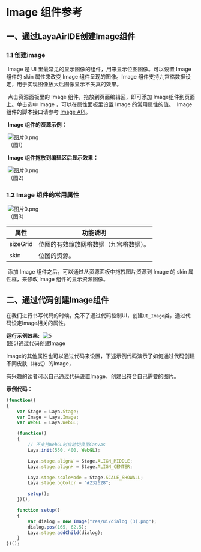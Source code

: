 # Image 组件参考



## 一、通过LayaAirIDE创建Image组件

###        1.1 创建image

​	Image 是 UI 里最常见的显示图像的组件，用来显示位图图像。可以设置 Image 组件的 skin 属性来改变 Image 组件呈现的图像。Image 组件支持九宫格数据设定，用于实现图像放大后图像显示不失真的效果。

​        点击资源面板里的 Image 组件，拖放到页面编辑区，即可添加 Image组件到页面上。单击选中 Image ，可以在属性面板里设置 Image 的常用属性的值。
​        Image 组件的脚本接口请参考 [Image API](https://layaair2.ldc2.layabox.com/api2/Chinese/index.html?version=2.9.0beta&type=2D&category=UI&class=laya.ui.Image)。

​        **Image 组件的资源示例：**

​        ![图片0.png](img/1.png)<br/>
​    （图1）

​         **Image 组件拖放到编辑区后显示效果：**

​        ![图片0.png](img/2.png)<br/>
​    （图2）

### 1.2 Image 组件的常用属性

​        ![图片0.png](img/3.png)<br/>
​    （图3）

| **属性**   | **功能说明**            |
| -------- | ------------------- |
| sizeGrid | 位图的有效缩放网格数据（九宫格数据）。 |
| skin     | 位图的资源。              |

 

​        添加 Image 组件之后，可以通过从资源面板中拖拽图片资源到 Image 的 skin 属性框，来修改 Image 组件的显示资源图像。

## 二、通过代码创建Image组件

​	在我们进行书写代码的时候，免不了通过代码控制UI，创建`UI_Image`类，通过代码设定Image相关的属性。

**运行示例效果:**
​	![5](img/4.png)<br/>
​	(图5)通过代码创建Image

​	Image的其他属性也可以通过代码来设置，下述示例代码演示了如何通过代码创建不同皮肤（样式）的Image，

有兴趣的读者可以自己通过代码设置Image，创建出符合自己需要的图片。

**示例代码：**

```javascript
(function()
{
	var Stage = Laya.Stage;
	var Image = Laya.Image;
	var WebGL = Laya.WebGL;

	(function()
	{
		// 不支持WebGL时自动切换至Canvas
		Laya.init(550, 400, WebGL);

		Laya.stage.alignV = Stage.ALIGN_MIDDLE;
		Laya.stage.alignH = Stage.ALIGN_CENTER;

		Laya.stage.scaleMode = Stage.SCALE_SHOWALL;
		Laya.stage.bgColor = "#232628";

		setup();
	})();

	function setup()
	{
		var dialog = new Image("res/ui/dialog (3).png");
		dialog.pos(165, 62.5);
		Laya.stage.addChild(dialog);
	}
})();
```

